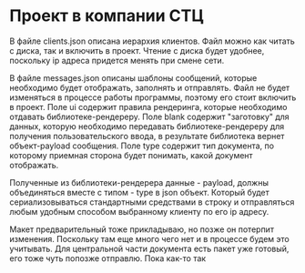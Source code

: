 # Проект в компании СТЦ
В файле clients.json описана иерархия клиентов. Файл можно как читать с диска, так и включить в проект.
Чтение с диска будет удобнее, поскольку ip адреса придется менять при смене сети.

В файле messages.json описаны шаблоны сообщений, которые необходимо будет отображать, заполнять и отправлять.
Файл не будет изменяться в процессе работы программы, поэтому его стоит включить в проект.
Поле ui содержит правила рендеринга, которые необходимо отдавать библиотеке-рендереру.
Поле blank содержит "заготовку" для данных, которую необходимо передавать библиотеке-рендереру для получения пользовательского ввода, в результате библиотека вернет объект-payload сообщения.
Поле type содержит тип документа, по которому приемная сторона будет понимать, какой документ отображать.

Полученные из библиотеки-рендерера данные - payload, должны объединяться вместе с типом - type в json объект. Который будет сериализовываться стандартными средствами в строку и отправляться любым удобным способом выбранному клиенту по его ip адресу.


Макет предварительный тоже прикладываю, но позже он потерпит изменения. Поскольку там еще много чего нет и в процессе будем это учитывать. Для центральной части документа есть пакет уже готовый, его тоже чуть попозже отправлю. Пока как-то так
